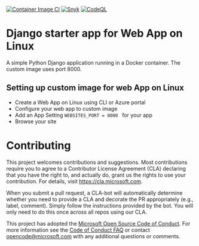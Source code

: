 [![Container Image CI](https://github.com/LucasGonichonIPSSI/docker-django-webapp-linux/actions/workflows/anchor.yml/badge.svg?branch=master)](https://github.com/LucasGonichonIPSSI/docker-django-webapp-linux/actions/workflows/anchor.yml)
[![Snyk](https://github.com/LucasGonichonIPSSI/docker-django-webapp-linux/actions/workflows/snyk.yml/badge.svg?branch=master)](https://github.com/LucasGonichonIPSSI/docker-django-webapp-linux/actions/workflows/snyk.yml)
[![CodeQL](https://github.com/LucasGonichonIPSSI/docker-django-webapp-linux/actions/workflows/codeql-analysis.yml/badge.svg)](https://github.com/LucasGonichonIPSSI/docker-django-webapp-linux/actions/workflows/codeql-analysis.yml)
# Django starter app for Web App on Linux

A simple Python Django application running in a Docker container. The custom image uses port 8000. 

## Setting up custom image for web App on Linux 
- Create a Web App on Linux using CLI or Azure portal
- Configure your web app to custom image 
- Add an App Setting ```WEBSITES_PORT = 8000 ``` for your app 
- Browse your site 
 
# Contributing

This project welcomes contributions and suggestions.  Most contributions require you to agree to a
Contributor License Agreement (CLA) declaring that you have the right to, and actually do, grant us
the rights to use your contribution. For details, visit https://cla.microsoft.com.

When you submit a pull request, a CLA-bot will automatically determine whether you need to provide
a CLA and decorate the PR appropriately (e.g., label, comment). Simply follow the instructions
provided by the bot. You will only need to do this once across all repos using our CLA.

This project has adopted the [Microsoft Open Source Code of Conduct](https://opensource.microsoft.com/codeofconduct/).
For more information see the [Code of Conduct FAQ](https://opensource.microsoft.com/codeofconduct/faq/) or
contact [opencode@microsoft.com](mailto:opencode@microsoft.com) with any additional questions or comments.
